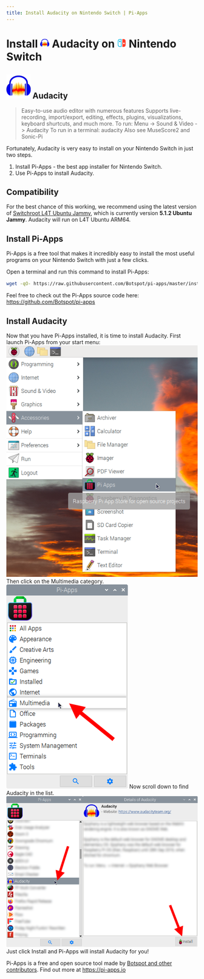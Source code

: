 ```yaml
---
title: Install Audacity on Nintendo Switch | Pi-Apps
---
```

<div class="simple-install-content content">

# Install <img src="/img/app-icons/Audacity/icon-64.png" height=24> Audacity on <img src=/img/other-icons/switch-icon.svg height=24> Nintendo Switch

## <img src="/img/app-icons/Audacity/icon-64.png"> Audacity
> Easy-to-use audio editor with numerous features
> Supports live-recording, import/export, editing, effects, plugins, visualizations, keyboard shurtcuts, and much more.
> To run: Menu -> Sound & Video -> Audacity
> To run in a terminal: audacity
> Also see MuseScore2 and Sonic-Pi

Fortunately, Audacity is very easy to install on your Nintendo Switch in just two steps.
1. Install Pi-Apps - the best app installer for Nintendo Switch.
2. Use Pi-Apps to install Audacity.
</div>
<div class="simple-install-content content">

## Compatibility
For the best chance of this working, we recommend using the latest version of [Switchroot L4T Ubuntu Jammy](https://wiki.switchroot.org/wiki/linux/l4t-ubuntu-jammy-installation-guide), which is currently version **5.1.2 Ubuntu Jammy**.
Audacity will run on L4T Ubuntu ARM64.
</div>
<div class="simple-install-content content">

## Install Pi-Apps

Pi-Apps is a free tool that makes it incredibly easy to install the most useful programs on your Nintendo Switch with just a few clicks.

Open a terminal and run this command to install Pi-Apps:
```bash
wget -qO- https://raw.githubusercontent.com/Botspot/pi-apps/master/install | bash
```
Feel free to check out the Pi-Apps source code here: https://github.com/Botspot/pi-apps
</div>
<div class="simple-install-content content">

## Install Audacity

Now that you have Pi-Apps installed, it is time to install Audacity.
First launch Pi-Apps from your start menu:
<img src="/img/start-menu.png">
Then click on the Multimedia category.
<img src="/img/category-selections/Multimedia.png">
Now scroll down to find Audacity in the list.
<img src="/img/app-icons/Audacity/app-selection.png">
Just click Install and Pi-Apps will install Audacity for you!
</div>
<div class="simple-install-content content">

Pi-Apps is a free and open source tool made by [Botspot and other contributors](/about/#contributors). Find out more at https://pi-apps.io
</div>
